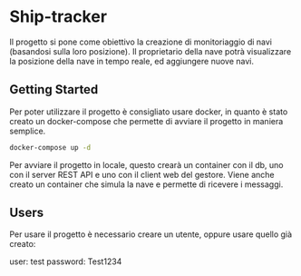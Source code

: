 # Ship-tracker

Il progetto si pone come obiettivo la creazione di monitoriaggio di navi (basandosi sulla loro posizione).
Il proprietario della nave potrà visualizzare la posizione della nave in tempo reale, ed aggiungere nuove navi.

## Getting Started

Per poter utilizzare il progetto è consigliato usare docker, in quanto è stato creato un docker-compose che permette di avviare il progetto in maniera semplice.

``` bash
docker-compose up -d
```

Per avviare il progetto in locale, questo crearà un container con il db, uno con il server REST API e uno con il client web del gestore.
Viene anche creato un container che simula la nave e permette di ricevere i messaggi.

## Users

Per usare il progetto è necessario creare un utente, oppure usare quello già creato:

user: test
password: Test1234
